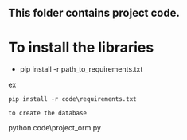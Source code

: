 ## This folder contains project code.

# To install the libraries

  - pip install -r path_to_requirements.txt

  ex
  ```
  pip install -r code\requirements.txt
  
  ```

```
to create the database
```
python code\project_orm.py
```